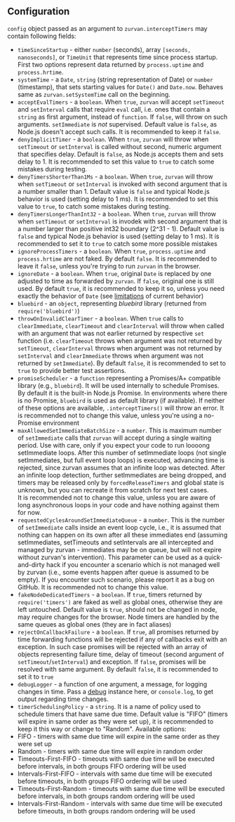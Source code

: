## Configuration

`config` object passed as an argument to `zurvan.interceptTimers` may contain following fields:

 - `timeSinceStartup` - either `number` (seconds), array `[seconds, nanoseconds]`, or `TimeUnit` that represents time since process startup.
 First two options represent data returned by `process.uptime` and `process.hrtime`.
 - `systemTime` - a `Date`, `string` (string representation of Date) or `number` (timestamp), that sets starting values for `Date()` and `Date.now`.
 Behaves same as `zurvan.setSystemTime` call on the beginning.
 - `acceptEvalTimers` - a `boolean`. When `true`, `zurvan` will accept `setTimeout` and `setInterval` calls that require `eval` call,
 i.e. ones that contain a `string` as first argument, instead of `function`. If `false`, will throw on such arguments. `setImmediate` is *not* supervised.
 Default value is `false`, as Node.js doesn't accept such calls. It is recommended to keep it `false`.
 - `denyImplicitTimer` - a `boolean`. When `true`, `zurvan` will throw when `setTimeout` or `setInterval` is called without second, numeric
 argument that specifies delay. Default is `false`, as Node.js accepts them and sets delay to 1. It is recommended to set this value to `true` to catch some mistakes during testing.
 - `denyTimersShorterThan1Ms` - a `boolean`. When `true`, `zurvan` will throw when `setTimeout` or `setInterval` is invoked with second argument that is a number smaller than 1.
 Default value is `false` and typical Node.js behavior is used (setting delay to 1 ms). It is recommended to set this value to `true`, to catch some mistakes during testing.
 - `denyTimersLongerThanInt32` - a `boolean`. When `true`, `zurvan` will throw when `setTimeout` or `setInterval` is invodek with second argument that is a number larger than 
 positive int32 boundary (2^31 - 1). Default value is `false` and typical Node.js behavior is used (setting delay to 1 ms). It is recommended to set it to `true` to catch some more possible mistakes
 - `ignoreProcessTimers` - a `boolean`. When `true`, `process.uptime` and `process.hrtime` are not faked. By default `false`. It is recommended to 
 leave it `false`, unless you're trying to run `zurvan` in the browser.
 - `ignoreDate` - a `boolean`. When `true`, original `Date` is replaced by one adjusted to time as forwarded by `zurvan`. If `false`, original one is still used. By default `true`, it is recommended to keep it so, unless
 you need exactly the behavior of `Date` (see <a href="../README.md#limitations">limitations</a> of current behavior)
 - `bluebird` - an `object`, representing _bluebird_ library (returned from `require('bluebird')`)
 - `throwOnInvalidClearTimer` - a `boolean`. When `true` calls to `clearImmediate`, `clearTimeout` and `clearInterval` will throw when called with an argument 
  that was not earlier returned by respective `set` function (i.e. `clearTimeout` throws when argument was not returned by `setTimeout`,
  `clearInterval` throws when argument was not returned by `setInterval` and `clearImmediate` throws when argument was not returned by `setImmediate`). 
 By default `false`, it is recommended to set to `true` to provide better test assertions.
 - `promiseScheduler` - a `function` representing a Promises/A+ compatible library (e.g., `bluebird`). It will be used internally to schedule Promises. 
 By default it is the built-in Node.js Promise. In environments where there is no Promise, `bluebird` is used as default library (if available). If neither
 of these options are available, `.interceptTimers()` will throw an error. It is recommended not to change this value, unless you're using a no-Promise environment
 - `maxAllowedSetImmediateBatchSize` - a `number`. This is maximum number of `setImmediate` calls that `zurvan` will accept during a single waiting period. Use with care, only if you expect your code to run loooong setImmediate loops.
  After this number of setImmediate loops (not single setImmediates, but full event loop loops) is executed, advancing time is rejected, since zurvan assumes that an infinite loop was detected. After an infinite loop detection, 
  further setImmediates are being dropped, and timers may be released only by `forcedReleaseTimers` and global state is unknown, but you can recreate it from scratch for next test cases.  
  It is recommended not to change this value, unless you are aware of long asynchronous loops in your code and have nothing against them for now.
 - `requestedCyclesAroundSetImmediateQueue` - a `number`. This is the number of `setImmediate` calls inside an event loop cycle, i.e., it is assumed that nothing can happen on its own after all these immediates end
 (assuming setImmediates, setTimeouts and setIntervals are all intercepted and managed by zurvan - immediates may be on queue, but will not expire without zurvan's intervention). 
 This parameter can be used as a quick-and-dirty hack if you encounter a scenario which is not managed well by zurvan (i.e., some  events happen after queue is assumed to be empty). If you encounter such scenario, please report it 
 as a bug on GitHub. It is recommended not to change this value.
 - `fakeNodeDedicatedTimers` - a `boolean`. If `true`, timers returned by `require('timers')` are faked as well as global ones, otherwise they are left untouched. Default value is `true`, should not be changed in node, 
 may require changes for the browser. Node timers are handled by the same queues as global ones (they are in fact aliases)
 - `rejectOnCallbackFailure` - a `boolean`. If `true`, all promises returned by time forwarding functions will be rejected if any of callbacks exit with an exception. In such case promises will be rejected with an array of
 objects representing failure time, delay of timeout (second argument of `setTimeout`/`setInterval`) and exception. If `false`, promises will be resolved with same argument. By default `false`, it is recommended to set it to `true`
 - `debugLogger` - a function of one argument, a message, for logging changes in time. Pass a [debug](https://www.npmjs.com/package/debug) instance here, or `console.log`, to get output regarding time changes.
 - `timerSchedulingPolicy` - a `string`. It is a name of policy used to schedule timers that have same due time. Default value is "FIFO" (timers will expire in same order as they were set up), it is recommended to keep it this way 
 or change to "Random". Available options:
  - FIFO - timers with same due time will expire in the same order as they were set up
  - Random - timers with same due time will expire in random order
  - Timeouts-First-FIFO - timeouts with same due time will be executed before intervals, in both groups FIFO ordering will be used
  - Intervals-First-FIFO - intervals with same due time will be executed before timeouts, in both groups FIFO ordering will be used
  - Timeouts-First-Random - timeouts with same due time will be executed before intervals, in both groups random ordering will be used
  - Intervals-First-Random - intervals with same due time will be executed before timeouts, in both groups random ordering will be used
